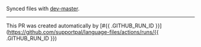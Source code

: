 Synced files with [dev-master](https://github.com/supportpal/language-files).

---

This PR was created automatically by [#{{ .GITHUB_RUN_ID }}](https://github.com/supportpal/language-files/actions/runs/{{ .GITHUB_RUN_ID }})
